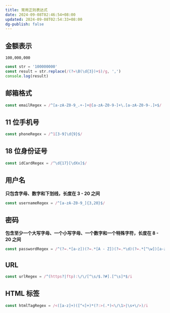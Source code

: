 ```yaml
---
title: 常用正则表达式
date: 2024-09-08T02:46:54+08:00
updated: 2024-09-08T02:54:33+08:00
dg-publish: false
---
```


## 金额表示

`100,000,000`

```js
const str = '100000000'
const result = str.replace(/(?=\B(\d{3})+$)/g, ',')
console.log(result)
```

## 邮箱格式

```js
const emailRegex = /^[a-zA-Z0-9_.+-]+@[a-zA-Z0-9-]+\.[a-zA-Z0-9-.]+$/
```

## 11 位手机号

```js
const phoneRegex = /^1[3-9]\d{9}$/
```

## 18 位身份证号

```js
const idCardRegex = /^\d{17}[\dXx]$/
```

## 用户名

**只包含字母、数字和下划线，长度在 3 - 20 之间**

```js
const usernameRegex = /^[a-zA-Z0-9_]{3,20}$/
```

## 密码

**包含至少一个大写字母、一个小写字母、一个数字和一个特殊字符，长度在 8 - 20 之间**

```js
const passwordRegex = /^(?=.*[a-z])(?=.*[A - Z])(?=.*\d)(?=.*[^\w])[a-zA - Z0 - 9^\w]{8,20}$/
```

## URL

```js
const urlRegex = /^(https?|ftp):\/\/[^\s/$.?#].[^\s]*$/i
```

## HTML 标签

```js
const htmlTagRegex = /<([a-z]+)([^<]+)*(?:>(.*)<\/\1>|\s+\/>)/i
```
